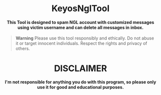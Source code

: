 
<p align="center">
</p>

<h1 align="center"> KeyosNglTool</h1>
<h4 align="center"> This Tool is designed to spam NGL account with customized messages using victim username and can delete all messages in inbox. </h4>

> **Warning**
> Please use this tool responsibly and ethically. Do not abuse it or target innocent individuals. Respect the rights and privacy of others.


<h1 align="center"> DISCLAIMER </h1>
<h4 align="center">I'm not responsible for anything you do with this program, so please only use it for good and educational purposes. </h4>
